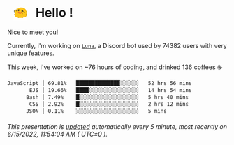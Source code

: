 <h1>   <img src="./spoinky.gif" style="vertical-align:middle;" width="30px">   Hello ! </h1>

Nice to meet you!

Currently, I'm working on <a href='https://github.com/Asgarrrr/Luna'>`Luna`</a>, a Discord bot used by 74382 users with very unique features.

This week, I've worked on ~76 hours of coding, and drinked 136 coffees ☕

```
JavaScript │ 69.81%   ██████████████░░░░░░   52 hrs 56 mins
       EJS │ 19.66%   ████░░░░░░░░░░░░░░░░   14 hrs 54 mins
      Bash │ 7.49%    █░░░░░░░░░░░░░░░░░░░   5 hrs 40 mins
       CSS │ 2.92%    █░░░░░░░░░░░░░░░░░░░   2 hrs 12 mins
      JSON │ 0.11%    ░░░░░░░░░░░░░░░░░░░░   5 mins
```

###### This presentation is [updated](https://github.com/Asgarrrr) automatically every 5 minute, most recently on 6/15/2022, 11:54:04 AM ( UTC±0 ).